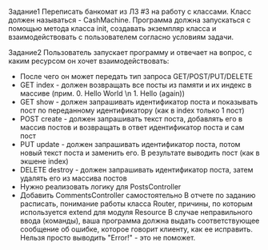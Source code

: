 Задание1
  Переписать банкомат из ЛЗ #3 на работу с классами. Класс должен называться - CashMachine.
  Программа должна запускаться с помощью метода класса init, создавать экземпляр класса и взаимодействовать с пользователем согласно условиям задачи.

Задание2
  Пользователь запускает программу и отвечает на вопрос, с каким ресурсом он хочет взаимодействовать:
- После чего он может передать тип запроса GET/POST/PUT/DELETE
- GET index - должен возвращать все посты из памяти и их индекс в массиве (прим. 0.
Hello World \n 1. Hello (again))
- GET show - должен запрашивать идентификатор поста и показывать пост по
переданному идентификатору (как в index только 1 пост)
- POST create - должен запрашивать текст поста, добавлять его в массив постов и
возвращать в ответ идентификатор поста и сам пост
- PUT update - должен запрашивать идентификатор поста, потом новый текст поста и
заменить его. В результате выводить пост (как в экшене index)
- DELETE destroy - должен запрашивать идентификатор поста, затем удалять его из
массива постов
- Нужно реализовать логику для PostsController
- Добавить CommentsController самостоятельно
  В отчете по заданию расписать, понимание работы класса Router, причины, по которым используется extend для модуля Resource
  В случае неправильного ввода (команды), ваша программа должна выдать соответствующее сообщение об ошибке, которое говорит клиенту, как ее исправить. 
  Нельзя просто выводить "Error!" - это не поможет.
